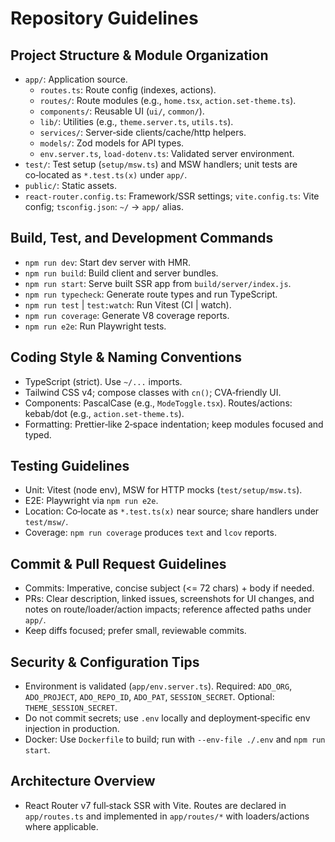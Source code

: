 # Repository Guidelines

## Project Structure & Module Organization

- `app/`: Application source.
  - `routes.ts`: Route config (indexes, actions).
  - `routes/`: Route modules (e.g., `home.tsx`, `action.set-theme.ts`).
  - `components/`: Reusable UI (`ui/`, `common/`).
  - `lib/`: Utilities (e.g., `theme.server.ts`, `utils.ts`).
  - `services/`: Server‑side clients/cache/http helpers.
  - `models/`: Zod models for API types.
  - `env.server.ts`, `load-dotenv.ts`: Validated server environment.
- `test/`: Test setup (`setup/msw.ts`) and MSW handlers; unit tests are co‑located as `*.test.ts(x)` under `app/`.
- `public/`: Static assets.
- `react-router.config.ts`: Framework/SSR settings; `vite.config.ts`: Vite config; `tsconfig.json`: `~/` → `app/` alias.

## Build, Test, and Development Commands

- `npm run dev`: Start dev server with HMR.
- `npm run build`: Build client and server bundles.
- `npm run start`: Serve built SSR app from `build/server/index.js`.
- `npm run typecheck`: Generate route types and run TypeScript.
- `npm run test` | `test:watch`: Run Vitest (CI | watch).
- `npm run coverage`: Generate V8 coverage reports.
- `npm run e2e`: Run Playwright tests.

## Coding Style & Naming Conventions

- TypeScript (strict). Use `~/...` imports.
- Tailwind CSS v4; compose classes with `cn()`; CVA‑friendly UI.
- Components: PascalCase (e.g., `ModeToggle.tsx`). Routes/actions: kebab/dot (e.g., `action.set-theme.ts`).
- Formatting: Prettier‑like 2‑space indentation; keep modules focused and typed.

## Testing Guidelines

- Unit: Vitest (node env), MSW for HTTP mocks (`test/setup/msw.ts`).
- E2E: Playwright via `npm run e2e`.
- Location: Co‑locate as `*.test.ts(x)` near source; share handlers under `test/msw/`.
- Coverage: `npm run coverage` produces `text` and `lcov` reports.

## Commit & Pull Request Guidelines

- Commits: Imperative, concise subject (<= 72 chars) + body if needed.
- PRs: Clear description, linked issues, screenshots for UI changes, and notes on route/loader/action impacts; reference affected paths under `app/`.
- Keep diffs focused; prefer small, reviewable commits.

## Security & Configuration Tips

- Environment is validated (`app/env.server.ts`). Required: `ADO_ORG`, `ADO_PROJECT`, `ADO_REPO_ID`, `ADO_PAT`, `SESSION_SECRET`. Optional: `THEME_SESSION_SECRET`.
- Do not commit secrets; use `.env` locally and deployment‑specific env injection in production.
- Docker: Use `Dockerfile` to build; run with `--env-file ./.env` and `npm run start`.

## Architecture Overview

- React Router v7 full‑stack SSR with Vite. Routes are declared in `app/routes.ts` and implemented in `app/routes/*` with loaders/actions where applicable.
